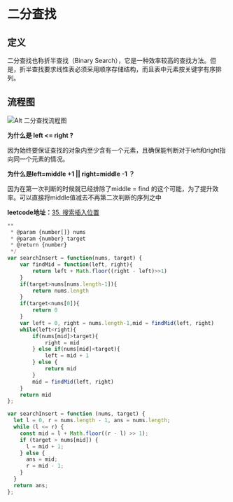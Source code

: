 # 二分查找

## 定义 

二分查找也称折半查找（Binary Search），它是一种效率较高的查找方法。但是，折半查找要求线性表必须采用顺序存储结构，而且表中元素按关键字有序排列。

## 流程图

![Alt 二分查找流程图](/sfImg/sf.png)

**为什么是 left <= right ?**

因为始终要保证查找的对象内至少含有一个元素，且确保能判断对于left和right指向同一个元素的情况。

**为什么是left=middle +1 || right=middle -1 ？**

因为在第一次判断的时候就已经排除了middle = find 的这个可能，为了提升效率。可以直接将middle值减去不再第二次判断的序列之中

**leetcode地址：**<a href="https://leetcode.cn/problems/search-insert-position/description">35. 搜索插入位置
</a>

```js
**
 * @param {number[]} nums
 * @param {number} target
 * @return {number}
 */
var searchInsert = function(nums, target) {
    var findMid = function(left, right){
        return left + Math.floor((right - left)>>1)
    }
    if(target>nums[nums.length-1]){
        return nums.length
    }
    if(target<nums[0]){
        return 0
    }
    var left = 0, right = nums.length-1,mid = findMid(left, right)
    while(left<right){
        if(nums[mid]>target){
            right = mid
        } else if(nums[mid]<target){
            left = mid + 1
        } else {
            return mid
        }
        mid = findMid(left, right)
    }
    return mid 
};
```

```js
var searchInsert = function (nums, target) {
  let l = 0, r = nums.length - 1, ans = nums.length;
  while (l <= r) {
    const mid = l + Math.floor((r - l) >> 1);
    if (target > nums[mid]) {
      l = mid + 1;
    } else {
      ans = mid;
      r = mid - 1;
    }
  }
  return ans;
};
```
